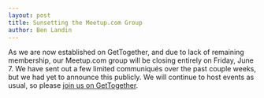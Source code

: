 ```yaml
---
layout: post
title: Sunsetting the Meetup.com Group
author: Ben Landin
---
```


As we are now established on GetTogether, and due to lack of remaining membership, our Meetup.com group will be closing entirely on Friday, June 7. We have sent out a few limited communiqués over the past couple weeks, but we had yet to announce this publicly. We will continue to host events as usual, so please [join us on GetTogether](https://gettogether.community/fort-wayne-linux-users-group/).
